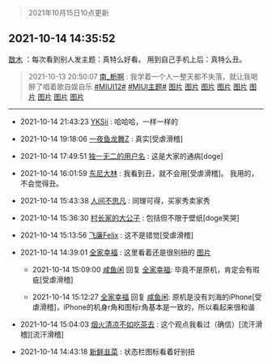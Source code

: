 > 2021年10月15日10点更新
<link rel="stylesheet" href="https://cdn.jsdelivr.net/gh/taotie6/sampleJSON@main/css/photo_show.css">
<meta name="referrer" content="no-referrer" />


 ## 2021-10-14 14:35:52 

 [㪚木](https://www.coolapk.com/feed/30682948?shareKey=YzIyODAzMzM4ZmEwNjE2N2Q1NGM~) ：每次看到别人发主题：真特么好看。
用到自己手机上后：真特么丑。 

<div class="album">
</div>

> 2021-10-13 20:50:07 
> [南_栀啊](https://www.coolapk.com/feed/30668562?shareKey=OTY5NGI3ZDY4YjlhNjE2N2Q1NGM~) : 我学着一个人一整天都不失落，就让我喝醉了唱着歌自娱自乐 <a class="feed-link-tag" href="/t/MIUI12?type=0">#MIUI12#</a> <a class="feed-link-tag" href="/t/MIUI主题?type=0">#MIUI主题#</a> 
[图片](http://image.coolapk.com/feed/2021/1013/20/3648862_522a7cc1_9403_6143@1269x1837.jpeg)
[图片](http://image.coolapk.com/feed/2021/1013/20/3648862_8844f763_9403_6145@3400x2267.jpeg)
[图片](http://image.coolapk.com/feed/2021/1013/20/3648862_263b48cd_9403_6155@3325x2494.jpeg)
[图片](http://image.coolapk.com/feed/2021/1013/20/3648862_4bc8288d_9403_6157@1815x1779.jpeg)
[图片](http://image.coolapk.com/feed/2021/1013/20/3648862_4078004d_9403_6159@1080x2248.jpeg)
[图片](http://image.coolapk.com/feed/2021/1013/20/3648862_0d17d923_9403_6161@1080x2248.jpeg)
[图片](http://image.coolapk.com/feed/2021/1013/20/3648862_b5eff5aa_9403_6163@1080x2248.jpeg)
[图片](http://image.coolapk.com/feed/2021/1013/20/3648862_eb5eeee0_9403_6164@1080x2248.jpeg)
[图片](http://image.coolapk.com/feed/2021/1013/20/3648862_15a05440_9403_6166@1080x2248.jpeg)

 ------- 

- 2021-10-14 21:43:23 [YKSii](uid=2291498) : 哈哈哈，一样一样的 

- 2021-10-14 19:18:06 [一夜鱼龙舞Z](uid=2440130) : 真实[受虐滑稽] 

- 2021-10-14 17:49:51 [独一无二的用户名](uid=2784496) : 这是大家的通病[doge] 

- 2021-10-14 16:01:59 [东尼大林](uid=1612569) : 我看到丑，就不会用[受虐滑稽]。
我用的，不会觉得丑。 

- 2021-10-14 15:43:38 [人间不思凡](uid=2080265) : 同理可得，买家秀卖家秀 

- 2021-10-14 15:36:30 [村长家的大公子](uid=685373) : 包括但不限于壁纸[doge笑哭] 

- 2021-10-14 15:13:56 [飞廉Felix](uid=900024) : 这不是错觉[受虐滑稽] 

- 2021-10-14 14:39:01 [全家幸福](uid=2237599) : 这里看着还是很别扭的 [图片](http://image.coolapk.com/feed/2021/1014/14/2237599_2f52234c_3539_9702@1268x1836.jpeg)

    - 2021-10-14 15:09:00 [咸鱼闲](uid=3783511) 回复 [全家幸福](uid=2237599): 毕竟不是原机，肯定会有瑕疵[受虐滑稽] 

    - 2021-10-14 15:12:27 [全家幸福](uid=2237599) 回复 [咸鱼闲](uid=3783511): 原机是没有刘海的iPhone[受虐滑稽]，iPhone的机身r角和图标r角基本是一致的，所以看起来很和谐 

- 2021-10-14 15:04:03 [烟火清凉不如吃茶去](uid=4279524) : 这个观点我看过（确信）[流汗滑稽][流汗滑稽] 

- 2021-10-14 14:43:18 [新鲜韭菜](uid=1735035) : 状态栏图标看着好别扭 

